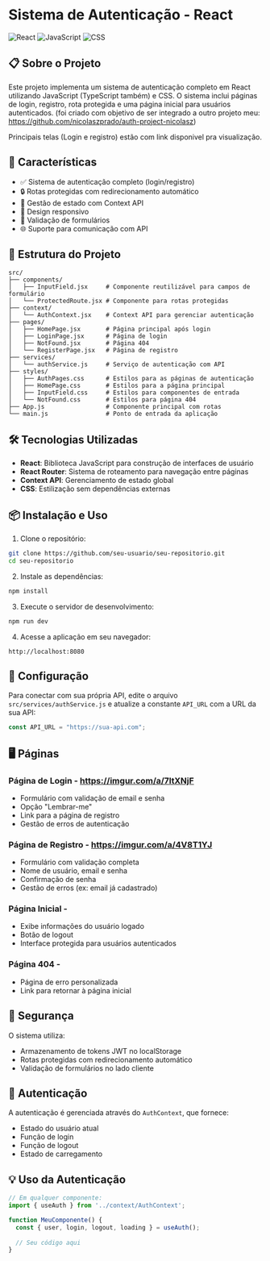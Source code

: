# Sistema de Autenticação - React

![React](https://img.shields.io/badge/React-20232A?style=for-the-badge&logo=react&logoColor=61DAFB)
![JavaScript](https://img.shields.io/badge/JavaScript-F7DF1E?style=for-the-badge&logo=javascript&logoColor=black)
![CSS](https://img.shields.io/badge/CSS-1572B6?style=for-the-badge&logo=css3&logoColor=white)

## 📋 Sobre o Projeto

Este projeto implementa um sistema de autenticação completo em React utilizando JavaScript (TypeScript também) e CSS. O sistema inclui páginas de login, registro, rota protegida e uma página inicial para usuários autenticados. (foi criado com objetivo de ser integrado a outro projeto meu: https://github.com/nicolaszprado/auth-project-nicolasz)

Principais telas (Login e registro) estão com link disponivel pra visualização.

## 🚀 Características

- ✅ Sistema de autenticação completo (login/registro)
- 🔒 Rotas protegidas com redirecionamento automático
- 🔄 Gestão de estado com Context API
- 📱 Design responsivo
- 📄 Validação de formulários
- 🌐 Suporte para comunicação com API

## 📁 Estrutura do Projeto

```
src/
├── components/
│   ├── InputField.jsx     # Componente reutilizável para campos de formulário
│   └── ProtectedRoute.jsx # Componente para rotas protegidas
├── context/
│   └── AuthContext.jsx    # Context API para gerenciar autenticação
├── pages/
│   ├── HomePage.jsx       # Página principal após login
│   ├── LoginPage.jsx      # Página de login
│   ├── NotFound.jsx       # Página 404
│   └── RegisterPage.jsx   # Página de registro
├── services/
│   └── authService.js     # Serviço de autenticação com API
├── styles/
│   ├── AuthPages.css      # Estilos para as páginas de autenticação
│   ├── HomePage.css       # Estilos para a página principal
│   ├── InputField.css     # Estilos para componentes de entrada
│   └── NotFound.css       # Estilos para página 404
├── App.js                 # Componente principal com rotas
└── main.js                # Ponto de entrada da aplicação
```

## 🛠️ Tecnologias Utilizadas

- **React**: Biblioteca JavaScript para construção de interfaces de usuário
- **React Router**: Sistema de roteamento para navegação entre páginas
- **Context API**: Gerenciamento de estado global
- **CSS**: Estilização sem dependências externas

## 📦 Instalação e Uso

1. Clone o repositório:
```bash
git clone https://github.com/seu-usuario/seu-repositorio.git
cd seu-repositorio
```

2. Instale as dependências:
```bash
npm install
```

3. Execute o servidor de desenvolvimento:
```bash
npm run dev
```

4. Acesse a aplicação em seu navegador:
```
http://localhost:8080
```

## 🔧 Configuração

Para conectar com sua própria API, edite o arquivo `src/services/authService.js` e atualize a constante `API_URL` com a URL da sua API:

```javascript
const API_URL = "https://sua-api.com";
```

## 🖥️ Páginas

### Página de Login - https://imgur.com/a/7ItXNjF
- Formulário com validação de email e senha
- Opção "Lembrar-me"
- Link para a página de registro
- Gestão de erros de autenticação

### Página de Registro - https://imgur.com/a/4V8T1YJ
- Formulário com validação completa
- Nome de usuário, email e senha
- Confirmação de senha
- Gestão de erros (ex: email já cadastrado)

### Página Inicial - 
- Exibe informações do usuário logado
- Botão de logout
- Interface protegida para usuários autenticados

### Página 404 - 
- Página de erro personalizada
- Link para retornar à página inicial

## 🔐 Segurança

O sistema utiliza:
- Armazenamento de tokens JWT no localStorage
- Rotas protegidas com redirecionamento automático
- Validação de formulários no lado cliente

## 👤 Autenticação

A autenticação é gerenciada através do `AuthContext`, que fornece:

- Estado do usuário atual
- Função de login
- Função de logout
- Estado de carregamento

## 💡 Uso da Autenticação

```jsx
// Em qualquer componente:
import { useAuth } from '../context/AuthContext';

function MeuComponente() {
  const { user, login, logout, loading } = useAuth();
  
  // Seu código aqui
}
```
